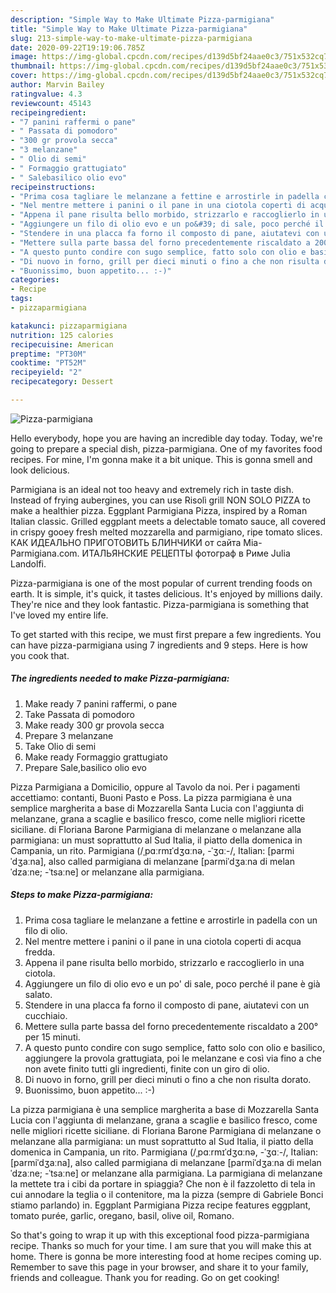 ```yaml
---
description: "Simple Way to Make Ultimate Pizza-parmigiana"
title: "Simple Way to Make Ultimate Pizza-parmigiana"
slug: 213-simple-way-to-make-ultimate-pizza-parmigiana
date: 2020-09-22T19:19:06.785Z
image: https://img-global.cpcdn.com/recipes/d139d5bf24aae0c3/751x532cq70/pizza-parmigiana-recipe-main-photo.jpg
thumbnail: https://img-global.cpcdn.com/recipes/d139d5bf24aae0c3/751x532cq70/pizza-parmigiana-recipe-main-photo.jpg
cover: https://img-global.cpcdn.com/recipes/d139d5bf24aae0c3/751x532cq70/pizza-parmigiana-recipe-main-photo.jpg
author: Marvin Bailey
ratingvalue: 4.3
reviewcount: 45143
recipeingredient:
- "7 panini raffermi o pane"
- " Passata di pomodoro"
- "300 gr provola secca"
- "3 melanzane"
- " Olio di semi"
- " Formaggio grattugiato"
- " Salebasilico olio evo"
recipeinstructions:
- "Prima cosa tagliare le melanzane a fettine e arrostirle in padella con un filo di olio."
- "Nel mentre mettere i panini o il pane in una ciotola coperti di acqua fredda."
- "Appena il pane risulta bello morbido, strizzarlo e raccoglierlo in una ciotola."
- "Aggiungere un filo di olio evo e un po&#39; di sale, poco perché il pane è già salato."
- "Stendere in una placca fa forno il composto di pane, aiutatevi con un cucchiaio."
- "Mettere sulla parte bassa del forno precedentemente riscaldato a 200° per 15 minuti."
- "A questo punto condire con sugo semplice, fatto solo con olio e basilico, aggiungere la provola grattugiata, poi le melanzane e così via fino a che non avete finito tutti gli ingredienti, finite con un giro di olio."
- "Di nuovo in forno, grill per dieci minuti o fino a che non risulta dorato."
- "Buonissimo, buon appetito... :-)"
categories:
- Recipe
tags:
- pizzaparmigiana

katakunci: pizzaparmigiana 
nutrition: 125 calories
recipecuisine: American
preptime: "PT30M"
cooktime: "PT52M"
recipeyield: "2"
recipecategory: Dessert

---
```



![Pizza-parmigiana](https://img-global.cpcdn.com/recipes/d139d5bf24aae0c3/751x532cq70/pizza-parmigiana-recipe-main-photo.jpg)

Hello everybody, hope you are having an incredible day today. Today, we're going to prepare a special dish, pizza-parmigiana. One of my favorites food recipes. For mine, I'm gonna make it a bit unique. This is gonna smell and look delicious.

Parmigiana is an ideal not too heavy and extremely rich in taste dish. Instead of frying aubergines, you can use Risolì grill NON SOLO PIZZA to make a healthier pizza. Eggplant Parmigiana Pizza, inspired by a Roman Italian classic. Grilled eggplant meets a delectable tomato sauce, all covered in crispy gooey fresh melted mozzarella and parmigiano, ripe tomato slices. КАК ИДЕАЛЬНО ПРИГОТОВИТЬ БЛИНЧИКИ от сайта Mia-Parmigiana.com. ИТАЛЬЯНСКИЕ РЕЦЕПТЫ фотограф в Риме Julia Landolfi.

Pizza-parmigiana is one of the most popular of current trending foods on earth. It is simple, it's quick, it tastes delicious. It's enjoyed by millions daily. They're nice and they look fantastic. Pizza-parmigiana is something that I've loved my entire life.


To get started with this recipe, we must first prepare a few ingredients. You can have pizza-parmigiana using 7 ingredients and 9 steps. Here is how you cook that.

<!--inarticleads1-->

##### The ingredients needed to make Pizza-parmigiana:

1. Make ready 7 panini raffermi, o pane
1. Take  Passata di pomodoro
1. Make ready 300 gr provola secca
1. Prepare 3 melanzane
1. Take  Olio di semi
1. Make ready  Formaggio grattugiato
1. Prepare  Sale,basilico olio evo


Pizza Parmigiana a Domicilio, oppure al Tavolo da noi. Per i pagamenti accettiamo: contanti, Buoni Pasto e Poss. La pizza parmigiana è una semplice margherita a base di Mozzarella Santa Lucia con l&#39;aggiunta di melanzane, grana a scaglie e basilico fresco, come nelle migliori ricette siciliane. di Floriana Barone Parmigiana di melanzane o melanzane alla parmigiana: un must soprattutto al Sud Italia, il piatto della domenica in Campania, un rito. Parmigiana (/ˌpɑːrmɪˈdʒɑːnə, -ˈʒɑː-/, Italian: [parmiˈdʒaːna], also called parmigiana di melanzane [parmiˈdʒaːna di melanˈdzaːne; -ˈtsaːne] or melanzane alla parmigiana. 

<!--inarticleads2-->

##### Steps to make Pizza-parmigiana:

1. Prima cosa tagliare le melanzane a fettine e arrostirle in padella con un filo di olio.
1. Nel mentre mettere i panini o il pane in una ciotola coperti di acqua fredda.
1. Appena il pane risulta bello morbido, strizzarlo e raccoglierlo in una ciotola.
1. Aggiungere un filo di olio evo e un po&#39; di sale, poco perché il pane è già salato.
1. Stendere in una placca fa forno il composto di pane, aiutatevi con un cucchiaio.
1. Mettere sulla parte bassa del forno precedentemente riscaldato a 200° per 15 minuti.
1. A questo punto condire con sugo semplice, fatto solo con olio e basilico, aggiungere la provola grattugiata, poi le melanzane e così via fino a che non avete finito tutti gli ingredienti, finite con un giro di olio.
1. Di nuovo in forno, grill per dieci minuti o fino a che non risulta dorato.
1. Buonissimo, buon appetito... :-)


La pizza parmigiana è una semplice margherita a base di Mozzarella Santa Lucia con l&#39;aggiunta di melanzane, grana a scaglie e basilico fresco, come nelle migliori ricette siciliane. di Floriana Barone Parmigiana di melanzane o melanzane alla parmigiana: un must soprattutto al Sud Italia, il piatto della domenica in Campania, un rito. Parmigiana (/ˌpɑːrmɪˈdʒɑːnə, -ˈʒɑː-/, Italian: [parmiˈdʒaːna], also called parmigiana di melanzane [parmiˈdʒaːna di melanˈdzaːne; -ˈtsaːne] or melanzane alla parmigiana. La parmigiana di melanzane la mettete tra i cibi da portare in spiaggia? Che non è il fazzoletto di tela in cui annodare la teglia o il contenitore, ma la pizza (sempre di Gabriele Bonci stiamo parlando) in. Eggplant Parmigiana Pizza recipe features eggplant, tomato purée, garlic, oregano, basil, olive oil, Romano. 

So that's going to wrap it up with this exceptional food pizza-parmigiana recipe. Thanks so much for your time. I am sure that you will make this at home. There is gonna be more interesting food at home recipes coming up. Remember to save this page in your browser, and share it to your family, friends and colleague. Thank you for reading. Go on get cooking!
